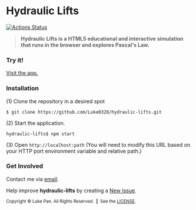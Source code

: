 <!-- Copyright © 2020 Luke Pan. All rights reserved. -->

<!--—————————————————————————————————————————————————————————————————————————*!
 * IMPORTANT: This file was generated by `grunt generate-readme`. This is meant
 *            to be a general template, and CAN/SHOULD be modified to suite
 *            your repository.
 *
 *            See https://github.com/brandonLi8/grunt-config/ for more
 *            information. Your package.json determines the content of this
 *            file.
 *
 * @author Luke Pan <curly0328@gmail.com>
!*——————————————————————————————————————————————————————————————————————————-->

# Hydraulic Lifts

<!-- Badges go here. -->
[![Actions Status](https://github.com/Luke0328/hydraulic-lifts/workflows/CI/badge.svg)](https://github.com/Luke0328/hydraulic-lifts/actions?query=workflow%3ACI)

<!-- Description -->
<blockquote align="left">
  <b>
    Hydraulic Lifts is a HTML5 educational and interactive simulation that runs in the browser and explores Pascal's Law.
  </b>
</blockquote>

### Try it!
<a href="https://luke0328.github.io/hydraulic-lifts/" target="_blank">Visit the app.</a>

<!-- Uncomment to add a screen shot:  -->
<!-- <img src="" alt="" style="width: 400px;"/></a> -->

### Installation
(1) Clone the repository in a desired spot
```
$ git clone https://github.com/Luke0328/hydraulic-lifts.git
```
(2) Start the application.
```
hydraulic-lifts$ npm start
```
(3) Open `http://localhost:path` (You will need to modify this URL based on your HTTP port environment variable and relative path.)

<!-- Documentation -->
<!-- ### Documentation -->
<!-- Commented out for now. Used to add Quick Links for future developers. -->

### Get Involved

Contact me via <a href="mailto:curly0328@gmail.com" target="_blank"> email</a>.

Help improve **hydraulic-lifts** by creating a <a href="https://github.com/Luke0328/hydraulic-lifts/issues" target="_blank">New Issue</a>.

<!-- Copyright -->
<sub>Copyright © Luke Pan. All Rights Reserved.&nbsp;&nbsp;<b>|</b>&nbsp;&nbsp;See the <a href="https://github.com/Luke0328/hydraulic-lifts/blob/master/LICENSE" target="_blank">LICENSE</a>.</sub>